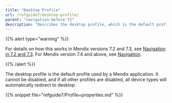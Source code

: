 ```yaml
---
title: "Desktop Profile"
url: /refguide7/desktop-profile/
parent: "navigation-before-72"
description: "Describes the desktop profile, which is the default profile used by a Mendix app for Mendix versions 7.0 and 7.1."
---
```


{{% alert type="warning" %}}

For details on how this works in Mendix versions 7.2 and 7.3, see [Navigation in 7.2 and 7.3](/refguide7/navigation-in-72-and-73/). For Mendix version 7.4 and above, see [Navigation](/refguide/navigation/).

{{% /alert %}}

The desktop profile is the default profile used by a Mendix application. It cannot be disabled, and if all other profiles are disabled, all device types will automatically redirect to desktop.

{{% snippet file="refguide7/Profile+properties.md" %}}
